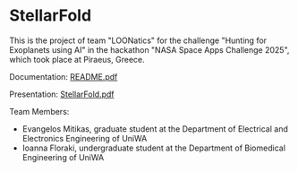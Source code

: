 # StellarFold
This is the project of team "LOONatics" for the challenge "Hunting for Exoplanets using AI" in the hackathon "NASA Space Apps Challenge 2025", which took place at Piraeus, Greece.

Documentation: [README.pdf](./README.pdf)

Presentation: [StellarFold.pdf](./StellarFold.pdf)

Team Members:
- Evangelos Mitikas, graduate student at the Department of Electrical and Electronics Engineering of UniWA
- Ioanna Floraki, undergraduate student at the Department of Biomedical Engineering of UniWA
